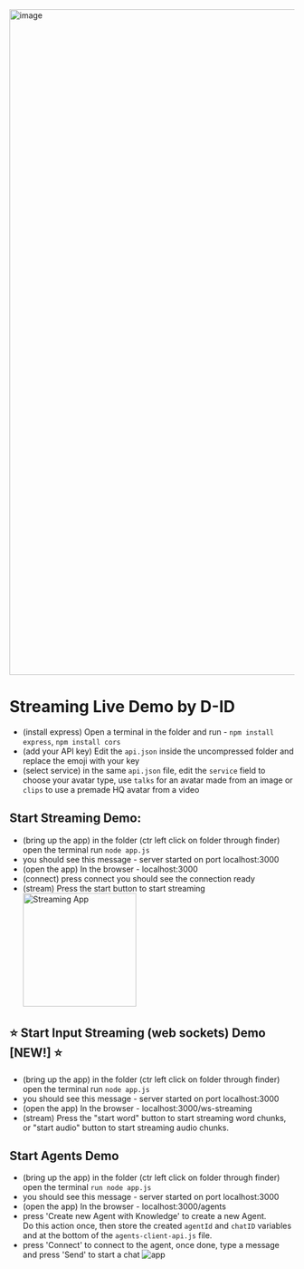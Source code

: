 <img width="1174" alt="image" src="https://github.com/user-attachments/assets/ea562c19-c549-403e-b77e-377f88e582a9" />


# Streaming Live Demo by D-ID

- (install express) Open a terminal in the folder and run - `npm install express`, `npm install cors`
- (add your API key) Edit the `api.json` inside the uncompressed folder and replace the emoji with your key
- (select service) in the same `api.json` file, edit the `service` field to choose your avatar type, use `talks` for an avatar made from an image or `clips` to use a premade HQ avatar from a video

## Start Streaming Demo:

- (bring up the app) in the folder (ctr left click on folder through finder) open the terminal run `node app.js`
- you should see this message - server started on port localhost:3000
- (open the app) In the browser - localhost:3000
- (connect) press connect you should see the connection ready
- (stream) Press the start button to start streaming
  <img src="./app.png" alt="Streaming App" width="200"/>

## ⭐ Start Input Streaming (web sockets) Demo [NEW!] ⭐

- (bring up the app) in the folder (ctr left click on folder through finder) open the terminal run `node app.js`
- you should see this message - server started on port localhost:3000
- (open the app) In the browser - localhost:3000/ws-streaming
- (stream) Press the "start word" button to start streaming word chunks, or "start audio" button to start streaming audio chunks.


## Start Agents Demo

- (bring up the app) in the folder (ctr left click on folder through finder) open the terminal `run node app.js`
- you should see this message - server started on port localhost:3000
- (open the app) In the browser - localhost:3000/agents
- press 'Create new Agent with Knowledge' to create a new Agent.
 <br> Do this action once, then store the created `agentId` and `chatID` variables and at the bottom of the `agents-client-api.js` file.
- press 'Connect' to connect to the agent, once done, type a message and press 'Send' to start a chat
  ![app](./agents_app.png)
